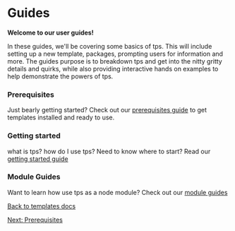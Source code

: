 # Guides

**Welcome to our user guides!**

In these guides, we'll be covering some basics of tps. This will include setting up a new template, packages, prompting users for information and more. The guides purpose is to breakdown tps and get into the nitty gritty details and quirks, while also providing interactive hands on examples to help demonstrate the powers of tps.

### Prerequisites

Just bearly getting started? Check out our [prerequisites guide](./prerequisites.md) to get templates installed and ready to use.

### Getting started

what is tps? how do I use tps? Need to know where to start? Read our [getting started guide](./getting-started/README.md)

<!-- ### Command line Guides

Want to learn how to leverage tps command line tool better? Check out our [command line guides](./command-line/readme.md) -->

### Module Guides

Want to learn how use tps as a node module? Check out our [module guides](./module/readme.md)

[Back to templates docs](../readme.md)

[Next: Prerequisites](./prerequisites.md)
